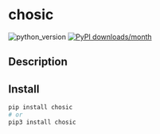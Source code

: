 # chosic
![python_version](https://img.shields.io/static/v1?label=Python&message=3.5%20|%203.6%20|%203.7&color=blue) [![PyPI downloads/month](https://img.shields.io/pypi/dm/chosic?logo=pypi&logoColor=white)](https://pypi.python.org/pypi/chosic)

## Description


## Install
~~~~bash
pip install chosic
# or
pip3 install chosic
~~~~